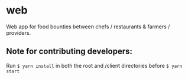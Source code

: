 # web
Web app for food bounties between chefs / restaurants &amp; farmers / providers.

## Note for contributing developers:
Run `$ yarn install` in both the root and /client directories before `$ yarn start`
